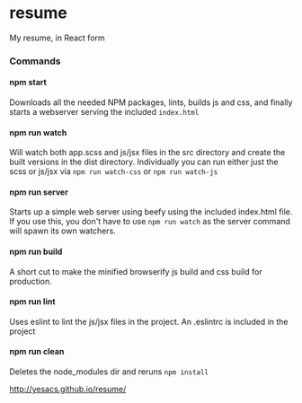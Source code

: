 # resume
My resume, in React form

### Commands

#### npm start
Downloads all the needed NPM packages, lints, builds js and css, and finally
starts a webserver serving the included ``` index.html ```

#### npm run watch
Will watch both app.scss and js/jsx files in the src directory and create the
built versions in the dist directory. Individually you can run either just the
scss
or js/jsx via ``` npm run watch-css ``` or ``` npm run watch-js ```

#### npm run server
Starts up a simple web server using beefy using the included index.html file.
If you use this, you don't have to use ``` npm run watch ``` as the server
command will spawn its own watchers.

#### npm run build
A short cut to make the minified browserify js build and css build for
production.

#### npm run lint
Uses eslint to lint the js/jsx files in the project. An .eslintrc is included
in the project

#### npm run clean
Deletes the node_modules dir and reruns ``` npm install ```


http://yesacs.github.io/resume/
